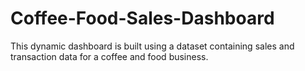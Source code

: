 # Coffee-Food-Sales-Dashboard
This dynamic dashboard is built using a dataset containing sales and transaction data for a coffee and food business. 
